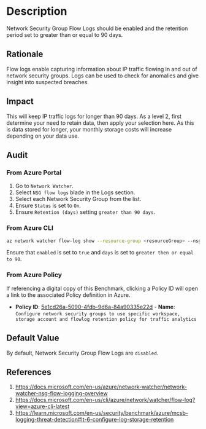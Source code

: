 # Description

Network Security Group Flow Logs should be enabled and the retention period set to greater than or equal to 90 days.

## Rationale

Flow logs enable capturing information about IP traffic flowing in and out of network security groups. Logs can be used to check for anomalies and give insight into suspected breaches.

## Impact

This will keep IP traffic logs for longer than 90 days. As a level 2, first determine your need to retain data, then apply your selection here. As this is data stored for longer, your monthly storage costs will increase depending on your data use.

## Audit

### From Azure Portal

1. Go to `Network Watcher`.
2. Select `NSG flow logs` blade in the Logs section.
3. Select each Network Security Group from the list.
4. Ensure `Status` is set to `On`.
5. Ensure `Retention (days)` setting `greater than 90 days`.

### From Azure CLI

```sh
az network watcher flow-log show --resource-group <resourceGroup> --nsg <NameorID of the NetworkSecurityGroup> --query 'retentionPolicy'
```

Ensure that `enabled` is set to `true` and `days` is set to `greater then or equal to 90`.

### From Azure Policy

If referencing a digital copy of this Benchmark, clicking a Policy ID will open a link to the associated Policy definition in Azure.

- **Policy ID**: [5e1cd26a-5090-4fdb-9d6a-84a90335e22d](https://portal.azure.com/#view/Microsoft_Azure_Policy/PolicyDetailBlade/definitionId/%2Fproviders%2FMicrosoft.Authorization%2FpolicyDefinitions%2F5e1cd26a-5090-4fdb-9d6a-84a90335e22d) - **Name**: `Configure network security groups to use specific workspace, storage account and flowlog retention policy for traffic analytics`

## Default Value

By default, Network Security Group Flow Logs are `disabled`.

## References

1. <https://docs.microsoft.com/en-us/azure/network-watcher/network-watcher-nsg-flow-logging-overview>
2. <https://docs.microsoft.com/en-us/cli/azure/network/watcher/flow-log?view=azure-cli-latest>
3. <https://learn.microsoft.com/en-us/security/benchmark/azure/mcsb-logging-threat-detection#lt-6-configure-log-storage-retention>
